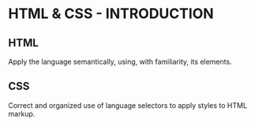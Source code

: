 # HTML & CSS - INTRODUCTION

## HTML

Apply the language semantically, using, with familiarity,
its elements.

## CSS

Correct and organized use of language selectors
to apply styles to HTML markup.